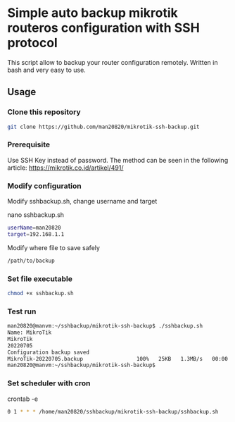 # Simple auto backup mikrotik routeros configuration with SSH protocol

This script allow to backup your router configuration remotely. Written in bash and very easy to use.

## Usage

### Clone this repository

```bash
git clone https://github.com/man20820/mikrotik-ssh-backup.git
```

### Prerequisite

Use SSH Key instead of password. The method can be seen in the following article: https://mikrotik.co.id/artikel/491/

### Modify configuration

Modify sshbackup.sh, change username and target 

nano sshbackup.sh

```bash
userName=man20820
target=192.168.1.1
```

Modify where file to save safely

```bash
/path/to/backup
```
### Set file executable

```bash
chmod +x sshbackup.sh
```

### Test run

```bash
man20820@manvm:~/sshbackup/mikrotik-ssh-backup$ ./sshbackup.sh
Name: MikroTik
MikroTik
20220705
Configuration backup saved
MikroTik-20220705.backup                 100%   25KB   1.3MB/s   00:00
man20820@manvm:~/sshbackup/mikrotik-ssh-backup$
```

### Set scheduler with cron

crontab -e

```bash
0 1 * * * /home/man20820/sshbackup/mikrotik-ssh-backup/sshbackup.sh
```
